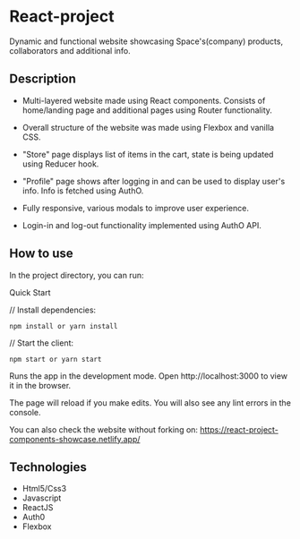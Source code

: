 # React-project

Dynamic and functional website showcasing Space's(company) products, collaborators and additional info.

## Description

- Multi-layered website made using React components. Consists of home/landing page and additional pages using Router functionality.

- Overall structure of the website was made using Flexbox and vanilla CSS.

- "Store" page displays list of items in the cart, state is being updated using Reducer hook.

- "Profile" page shows after logging in and can be used to display user's info. Info is fetched using AuthO.

- Fully responsive, various modals to improve user experience.

- Login-in and log-out functionality implemented using AuthO API.

## How to use

In the project directory, you can run:

Quick Start

// Install dependencies:

    npm install or yarn install

// Start the client:

    npm start or yarn start

Runs the app in the development mode.
Open http://localhost:3000 to view it in the browser.

The page will reload if you make edits.
You will also see any lint errors in the console.

You can also check the website without forking on:
https://react-project-components-showcase.netlify.app/

## Technologies

- Html5/Css3
- Javascript
- ReactJS
- Auth0
- Flexbox
